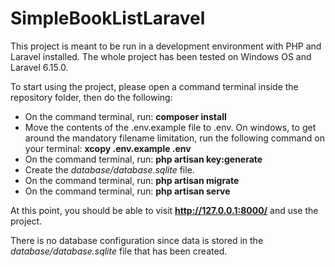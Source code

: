 # SimpleBookListLaravel

This project is meant to be run in a development environment with PHP and Laravel installed.
The whole project has been tested on Windows OS and Laravel 6.15.0.

To start using the project, please open a command terminal inside the repository folder, then do the following:

- On the command terminal, run: **composer install**
- Move the contents of the .env.example file to .env.
On windows, to get around the mandatory filename limitation, run the following command on your terminal: **xcopy .env.example .env**
- On the command terminal, run: **php artisan key:generate**
- Create the *database/database.sqlite* file.
- On the command terminal, run: **php artisan migrate**
- On the command terminal, run: **php artisan serve**

At this point, you should be able to visit **http://127.0.0.1:8000/** and use the project.

There is no database configuration since data is stored in the *database/database.sqlite* file that has been created.